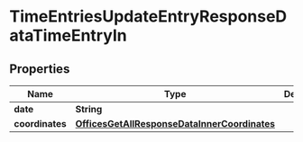 

# TimeEntriesUpdateEntryResponseDataTimeEntryIn


## Properties

| Name | Type | Description | Notes |
|------------ | ------------- | ------------- | -------------|
|**date** | **String** |  |  [optional] |
|**coordinates** | [**OfficesGetAllResponseDataInnerCoordinates**](OfficesGetAllResponseDataInnerCoordinates.md) |  |  [optional] |



